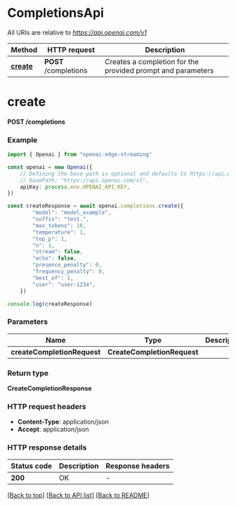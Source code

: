 # CompletionsApi

All URIs are relative to *https://api.openai.com/v1*

Method | HTTP request | Description
------------- | ------------- | -------------
[**create**](CompletionsApi.md#create) | **POST** /completions | Creates a completion for the provided prompt and parameters


# **create**

#### **POST** /completions


### Example


```typescript
import { Openai } from "openai-edge-streaming"

const openai = new Openai({
    // Defining the base path is optional and defaults to https://api.openai.com/v1
    // basePath: "https://api.openai.com/v1",
    apiKey: process.env.OPENAI_API_KEY,
})

const createResponse = await openai.completions.create({
        "model": "model_example",
        "suffix": "test.",
        "max_tokens": 16,
        "temperature": 1,
        "top_p": 1,
        "n": 1,
        "stream": false,
        "echo": false,
        "presence_penalty": 0,
        "frequency_penalty": 0,
        "best_of": 1,
        "user": "user-1234",
    })

console.log(createResponse)

```


### Parameters

Name | Type | Description  | Notes
------------- | ------------- | ------------- | -------------
 **createCompletionRequest** | **CreateCompletionRequest**|  |


### Return type

**CreateCompletionResponse**

### HTTP request headers

 - **Content-Type**: application/json
 - **Accept**: application/json


### HTTP response details
| Status code | Description | Response headers |
|-------------|-------------|------------------|
**200** | OK |  -  |

[[Back to top]](#) [[Back to API list]](../README.md#documentation-for-api-endpoints) [[Back to README]](../README.md)


